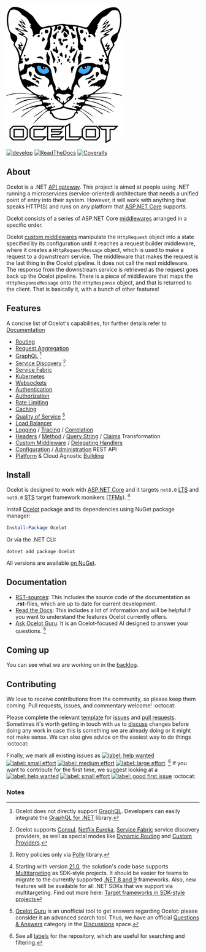 ![Ocelot Logo](/images/ocelot_logo.png)

[![develop](https://github.com/ThreeMammals/Ocelot/actions/workflows/develop.yml/badge.svg)](https://github.com/ThreeMammals/Ocelot/actions/workflows/develop.yml)
[![ReadTheDocs](https://readthedocs.org/projects/ocelot/badge/?version=latest&style=flat-default)](https://app.readthedocs.org/projects/ocelot/builds/?version__slug=latest)
[![Coveralls](https://coveralls.io/repos/github/ThreeMammals/Ocelot/badge.svg)](https://coveralls.io/github/ThreeMammals/Ocelot)

## About
Ocelot is a .NET [API gateway](https://www.bing.com/search?q=API+gateway).
This project is aimed at people using .NET running a microservices (service-oriented) architecture that needs a unified point of entry into their system.
However, it will work with anything that speaks HTTP(S) and runs on any platform that [ASP.NET Core](https://learn.microsoft.com/en-us/aspnet/core/) supports.

<!--
In particular we want easy integration with [IdentityServer](https://github.com/IdentityServer) reference and [Bearer](https://oauth.net/2/bearer-tokens/) tokens. 
We have been unable to find this in our current workplace without having to write our own Javascript middlewares to handle the IdentityServer reference tokens.
We would rather use the IdentityServer code that already exists to do this.
-->

Ocelot consists of a series of ASP.NET Core [middlewares](https://learn.microsoft.com/en-us/aspnet/core/fundamentals/middleware/) arranged in a specific order.

Ocelot [custom middlewares](https://learn.microsoft.com/en-us/aspnet/core/fundamentals/middleware/write) manipulate the `HttpRequest` object into a state specified by its configuration until it reaches a request builder middleware, where it creates a `HttpRequestMessage` object, which is used to make a request to a downstream service.
The middleware that makes the request is the last thing in the Ocelot pipeline. It does not call the next middleware.
The response from the downstream service is retrieved as the request goes back up the Ocelot pipeline.
There is a piece of middleware that maps the `HttpResponseMessage` onto the `HttpResponse` object, and that is returned to the client.
That is basically it, with a bunch of other features!

## Features
A concise list of Ocelot's capabilities, for further details refer to [Documentation](#documentation)

* [Routing](https://ocelot.readthedocs.io/en/latest/features/routing.html)
* [Request Aggregation](https://ocelot.readthedocs.io/en/latest/features/requestaggregation.html)
* [GraphQL](https://ocelot.readthedocs.io/en/latest/features/graphql.html) [^1]
* [Service Discovery](https://ocelot.readthedocs.io/en/latest/features/servicediscovery.html) [^2]
* [Service Fabric](https://ocelot.readthedocs.io/en/latest/features/servicefabric.html)
* [Kubernetes](https://ocelot.readthedocs.io/en/latest/features/kubernetes.html)
* [Websockets](https://ocelot.readthedocs.io/en/latest/features/websockets.html)
* [Authentication](https://ocelot.readthedocs.io/en/latest/features/authentication.html)
* [Authorization](https://ocelot.readthedocs.io/en/latest/features/authorization.html)
* [Rate Limiting](https://ocelot.readthedocs.io/en/latest/features/ratelimiting.html)
* [Caching](https://ocelot.readthedocs.io/en/latest/features/caching.html)
* [Quality of Service](https://ocelot.readthedocs.io/en/latest/features/qualityofservice.html) [^3]
* [Load Balancer](https://ocelot.readthedocs.io/en/latest/features/loadbalancer.html)
* [Logging](https://ocelot.readthedocs.io/en/latest/features/logging.html) / [Tracing](https://ocelot.readthedocs.io/en/latest/features/tracing.html) / [Correlation](https://ocelot.readthedocs.io/en/latest/features/requestid.html)
* [Headers](https://ocelot.readthedocs.io/en/latest/features/headerstransformation.html) / [Method](https://ocelot.readthedocs.io/en/latest/features/methodtransformation.html) / [Query String](https://ocelot.readthedocs.io/en/latest/search.html?q=Query+String&check_keywords=yes&area=default) / [Claims](https://ocelot.readthedocs.io/en/latest/features/claimstransformation.html) Transformation
* [Custom Middleware](https://ocelot.readthedocs.io/en/latest/features/middlewareinjection.html) / [Delegating Handlers](https://ocelot.readthedocs.io/en/latest/features/delegatinghandlers.html)
* [Configuration](https://ocelot.readthedocs.io/en/latest/features/configuration.html) / [Administration](https://ocelot.readthedocs.io/en/latest/features/administration.html) REST API
* [Platform](https://ocelot.readthedocs.io/en/latest/building/building.html?highlight=Platform#building) & Cloud Agnostic [Building](https://ocelot.readthedocs.io/en/latest/building/building.html)

## Install
Ocelot is designed to work with [ASP.NET Core](https://learn.microsoft.com/en-us/aspnet/core/) and it targets `net8.0` [LTS](https://dotnet.microsoft.com/en-us/platform/support/policy/dotnet-core#release-types) and `net9.0` [STS](https://dotnet.microsoft.com/en-us/platform/support/policy/dotnet-core#release-types) target framework monikers ([TFMs](https://learn.microsoft.com/en-us/dotnet/standard/frameworks#supported-target-frameworks)). [^4]

Install [Ocelot](https://www.nuget.org/packages/Ocelot) package and its dependencies using NuGet package manager:
```powershell
Install-Package Ocelot
```
Or via the .NET CLI:
```shell
dotnet add package Ocelot
```
All versions are available [on NuGet](https://www.nuget.org/packages/Ocelot#versions-body-tab).

## Documentation
- [RST-sources](https://github.com/ThreeMammals/Ocelot/tree/develop/docs):
  This includes the source code of the documentation as **.rst**-files, which are up to date for current development.
- [Read the Docs](https://ocelot.readthedocs.io):
  This includes a lot of information and will be helpful if you want to understand the features Ocelot currently offers.
- [Ask Ocelot Guru](https://gurubase.io/g/ocelot):
  It is an Ocelot-focused AI designed to answer your questions. [^5]

## Coming up
You can see what we are working on in the [backlog](https://github.com/ThreeMammals/Ocelot/issues).

## Contributing
We love to receive contributions from the community, so please keep them coming.
Pull requests, issues, and commentary welcome! :octocat:

Please complete the relevant [template](https://github.com/ThreeMammals/Ocelot/tree/main/.github) for [issues](https://github.com/ThreeMammals/Ocelot/blob/main/.github/ISSUE_TEMPLATE.md) and [pull requests](https://github.com/ThreeMammals/Ocelot/blob/main/.github/PULL_REQUEST_TEMPLATE.md).
Sometimes it's worth getting in touch with us to [discuss](https://github.com/ThreeMammals/Ocelot/discussions) changes before doing any work in case this is something we are already doing or it might not make sense.
We can also give advice on the easiest way to do things :octocat: 

Finally, we mark all existing issues as [![label: help wanted][~helpwanted]](https://github.com/ThreeMammals/Ocelot/labels/help%20wanted)
[![label: small effort][~smalleffort]](https://github.com/ThreeMammals/Ocelot/labels/small%20effort)
[![label: medium effort][~mediumeffort]](https://github.com/ThreeMammals/Ocelot/labels/medium%20effort)
[![label: large effort][~largeeffort]](https://github.com/ThreeMammals/Ocelot/labels/large%20effort). [^6]
If you want to contribute for the first time, we suggest looking at a [![label: help wanted][~helpwanted]](https://github.com/ThreeMammals/Ocelot/labels/help%20wanted) 
[![label: small effort][~smalleffort]](https://github.com/ThreeMammals/Ocelot/labels/small%20effort) 
[![label: good first issue][~goodfirstissue]](https://github.com/ThreeMammals/Ocelot/labels/good%20first%20issue) :octocat: 

[~helpwanted]: https://img.shields.io/badge/-help%20wanted-128A0C.svg
[~smalleffort]: https://img.shields.io/badge/-small%20effort-fef2c0.svg
[~mediumeffort]: https://img.shields.io/badge/-medium%20effort-e0f42c.svg
[~largeeffort]: https://img.shields.io/badge/-large%20effort-10526b.svg
[~goodfirstissue]: https://img.shields.io/badge/-good%20first%20issue-ffc4d8.svg

### Notes
[^1]: Ocelot does not directly support [GraphQL](https://graphql.org/). Developers can easily integrate the [GraphQL for .NET](https://github.com/graphql-dotnet/graphql-dotnet) library. 
[^2]: Ocelot supports [Consul](https://www.consul.io/), [Netflix Eureka](https://www.nuget.org/packages/Steeltoe.Discovery.Eureka), [Service Fabric](https://azure.microsoft.com/en-us/products/service-fabric/) service discovery providers, as well as special modes like [Dynamic Routing](/ThreeMammals/Ocelot/blob/main/docs/features/servicediscovery.rst#dynamic-routing) and [Custom Providers](/ThreeMammals/Ocelot/blob/main/docs/features/servicediscovery.rst#custom-providers).
[^3]: Retry policies only via [Polly](/App-vNext/Polly) library.
[^4]: Starting with version [21.0](https://github.com/ThreeMammals/Ocelot/releases/tag/21.0.0), the solution's code base supports [Multitargeting](https://learn.microsoft.com/en-us/visualstudio/msbuild/msbuild-multitargeting-overview) as SDK-style projects. It should be easier for teams to migrate to the currently supported [.NET 8 and 9](https://dotnet.microsoft.com/en-us/platform/support/policy/dotnet-core#lifecycle) frameworks. Also, new features will be available for all .NET SDKs that we support via multitargeting. Find out more here: [Target frameworks in SDK-style projects](https://learn.microsoft.com/en-us/dotnet/standard/frameworks)
[^5]: [Ocelot Guru](https://gurubase.io/g/ocelot) is an unofficial tool to get answers regarding Ocelot: please consider it an advanced search tool. Thus, we have an official [Questions & Answers](https://github.com/ThreeMammals/Ocelot/discussions/categories/q-a) category in the [Discussions](https://github.com/ThreeMammals/Ocelot/discussions) space.
[^6]: See all [labels](https://github.com/ThreeMammals/Ocelot/issues/labels) for the repository, which are useful for searching and filtering.
